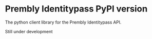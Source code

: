 # Prembly Identitypass PyPI version
The python client library for the Prembly Identitypass API.


Still under development
